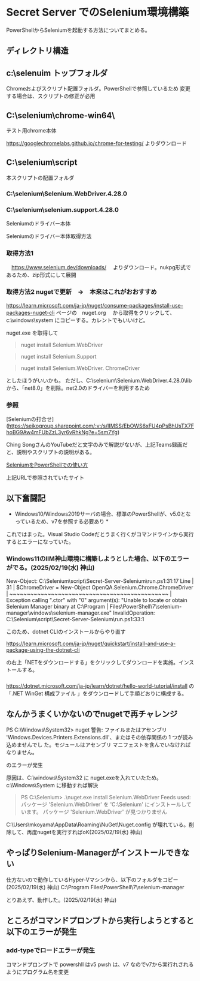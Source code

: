 # Secret Server でのSelenium環境構築

PowerShellからSeleniumを起動する方法についてまとめる。

## ディレクトリ構造
## c:\selenuim トップフォルダ

Chromeおよびスクリプト配置フォルダ。PowerShellで参照しているため
変更する場合は、スクリプトの修正が必用

## C:\selenium\chrome-win64\
 テスト用chrome本体

 https://googlechromelabs.github.io/chrome-for-testing/
よりダウンロード
 
##  C:\selenium\script

本スクリプトの配置フォルダ

### C:\selenium\Selenium.WebDriver.4.28.0
### C:\selenium\selenium.support.4.28.0
Seleniumのドライバー本体


Seleniumのドライバー本体取得方法

### 取得方法1 
　https://www.selenium.dev/downloads/
　よりダウンロード。nukpg形式であるため、zip形式にして展開

### 取得方法2 nugetで更新　→　本来はこれがおおすすめ
https://learn.microsoft.com/ja-jp/nuget/consume-packages/install-use-packages-nuget-cli
ページの　nuget.org 　から取得をクリックして、
c:\windows\system にコピーする。カレントでもいいけど。

nuget.exe を取得して
>nuget install Selenium.WebDriver

>nuget install Selenium.Support

>nuget install Selenium.WebDriver.
ChromeDriver

としたほうがいいかも。
ただし、C:\selenium\Selenium.WebDriver.4.28.0\lib
から、「net8.0」を削除。net2.0のドライバーを利用するため

### 参照
[Seleniumの打合せ] (https://seikogroup.sharepoint.com/:v:/s/IIMSS/EbOWS6xFU4pPsBhUsTX7FhoBG9Aw4mFUbZzL3yr6vRhkNg?e=5sm7Yg)

Ching SongさんのYouTubeだと文字のみで解説がないが、上記Teams録画だと、説明やスクリプトの説明がある。


[SeleniumをPowerShellでの使い方]( https://adamtheautomator.com/selenium-and-powershell/)

上記URLで参照されていたサイト




  
## 以下奮闘記

* Windows10/Windows2019サーバの場合、標準のPowerShellが、v5.0となっているため、v7を参照する必要あり *
  
これではまった。Visual Studio Codeだとうまく行くがコマンドラインから実行するとエラーになっていた。



### Windows11のIIM神山環境に構築しようとした場合、以下のエラーがでる。(2025/02/19(水) 神山)

New-Object: C:\Selenium\script\Secret-Server-Selenium\run.ps1:31:17
Line |
  31 |  $ChromeDriver = New-Object OpenQA.Selenium.Chrome.ChromeDriver
     |                  ~~~~~~~~~~~~~~~~~~~~~~~~~~~~~~~~~~~~~~~~~~~~~~
     | Exception calling ".ctor" with "0" argument(s): "Unable to locate or obtain Selenium Manager binary at C:\Program
     | Files\PowerShell\7\selenium-manager\windows\selenium-manager.exe"
InvalidOperation: C:\Selenium\script\Secret-Server-Selenium\run.ps1:33:1

このため、dotnet CLIのインストールからやり直す

https://learn.microsoft.com/ja-jp/nuget/quickstart/install-and-use-a-package-using-the-dotnet-cli

の右上「NETをダウンロードする」をクリックしてダウンロードを実施。インストールする。

### 
https://dotnet.microsoft.com/ja-jp/learn/dotnet/hello-world-tutorial/install
の「.NET WinGet 構成ファイル 」をダウンロードして手順どおりに構成する。

## なんかうまくいかないのでnugetで再チャレンジ

PS C:\Windows\System32> nuget
警告: ファイルまたはアセンブリ 'Windows.Devices.Printers.Extensions.dll'、またはその依存関係の 1 つが読み込めませんでし た。モジュールはアセンブリ マニフェストを含んでいなければなりません。

のエラーが発生

原因は、C:\windows\System32 に nuget.exeを入れていたため。
c:\Windows\System に移動すれば解決


> PS C:\Selenium> .\nuget.exe install Selenium.WebDriver
> Feeds used:
> パッケージ 'Selenium.WebDriver' を 'C:\Selenium' にインストールしています。
> パッケージ 'Selenium.WebDriver' が見つかりません


C:\Users\mkoyama\AppData\Roaming\NuGet\Nuget.config
が壊れている。削除して、再度nugetを実行すればoK(2025/02/19(水) 神山)


## やっぱりSelenium-Managerがインストールできない
仕方ないので動作しているHyper-Vマシンから、以下のフォルダをコピー(2025/02/19(水) 神山)
C:\Program Files\PowerShell\7\selenium-manager

とりあえず、動作した。(2025/02/19(水) 神山)

## ところがコマンドプロンプトから実行しようとすると以下のエラーが発生
###  

### add-typeでロードエラーが発生
コマンドプロンプトで
 powershll
 はv5
 pwsh
 は、v7
なのでv7から実行れされるようにプログラム名を変更